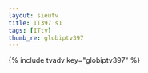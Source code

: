 ```yaml
--- 
layout: sieutv
title: IT397 s1
tags: [ITtv]
thumb_re: globiptv397
---
```

{% include tvadv key="globiptv397" %} 
